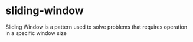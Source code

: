 # sliding-window
Sliding Window is a pattern used to solve problems that requires operation in a specific window size
